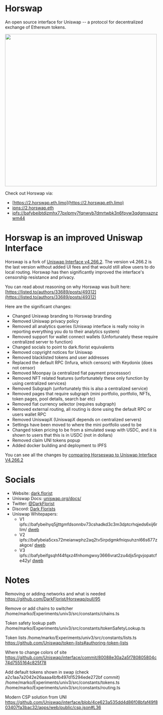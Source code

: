 # Horswap

An open source interface for Uniswap -- a protocol for decentralized exchange of Ethereum tokens.

<img src="screenshot.png" style="width: 500px" />

Check out Horswap via:
- [https://2.horswap.eth.limo](https://2.horswap.eth.limo)
- [ipns://2.horswap.eth](ipns://2.horswap.eth)
- [ipfs://bafybeibtdjzmhx77pxlpmy7fqnwyb7dmrtwbk3n6fpyw3qdgmxaznzwm44](ipfs://bafybeibtdjzmhx77pxlpmy7fqnwyb7dmrtwbk3n6fpyw3qdgmxaznzwm44)

# Horswap is an improved Uniswap Interface
Horswap is a fork of [Uniswap Interface v4.266.2](https://github.com/Uniswap/interface/releases/tag/v4.266.2). The version v4.266.2 is the last version without added UI fees and that would still allow users to do local routing. Horswap has then significantly improved the interface's censorship resistance and privacy.

You can read about reasoning on why Horswap was built here: [https://listed.to/authors/33689/posts/49312](https://listed.to/authors/33689/posts/49312)

Here are the significant changes:
- Changed Uniswap branding to Horswap branding
- Removed Uniswap privacy policy
- Removed all analytics queries (Uniswap interface is really noisy in reporting everything you do to their analytics system)
- Removed support for wallet connect wallets (Unfortunately these require centralized server to function)
- Changed socials to point to dark.florist equivalents
- Removed copyright notices for Uniswap
- Removed blacklisted tokens and user addresses
- Replaced the default RPC (Infura, which censors) with Keydonix (does not censor)
- Removed Moonpay (a centralized fiat payment processsor)
- Removed NFT related features (unfortunately these only function by using centralized services)
- Removed Subgraph (unfortunately this is also a centralized service)
- Removed pages that require subgraph (mini portfolio, portfolio, NFTs, token pages, pool details, search bar etc)
- Removed fiat currency selector (requires subgraph)
- Removed external routing, all routing is done using the default RPC or users wallet RPC
- Removed UniswapX (UniswapX depends on centralized servers)
- Settings have been moved to where the mini portfolio used to be
- Changed token pricing to be from a simulated swap with USDC, and it is shown to users that this is in USDC (not in dollars)
- Removed claim UNI tokens popup
- Added docker building and deployment to IPFS

You can see all the changes by [comparing Horseswap to Uniswap Interface V4.266.2](https://github.com/Uniswap/interface/compare/v4.266.2...DarkFlorist:Horswap:main)

# Socials
- Website: [dark.florist](https://www.dark.florist/)
- Uniswap Docs: [uniswap.org/docs/](https://docs.uniswap.org/)
- Twitter: [@DarkFlorist](https://twitter.com/DarkFlorist)
- Discord: [Dark Florists](https://discord.com/invite/aCSKcvf5VW)
- Uniswap Whitepapers:
  - V1 ipfs://bafybeihyq5jjttgmfdsonnbv73cshadkd3c3m3dptcrhqjeds6xij6rlim/ [dweb](https://bafybeihyq5jjttgmfdsonnbv73cshadkd3c3m3dptcrhqjeds6xij6rlim.ipfs.dweb.link/)
  - V2 ipfs://bafybeia5cxs72meianwphz2aq2tv5irpdgmkfniqsuhznl66s677zakgce/ [dweb](https://bafybeia5cxs72meianwphz2aq2tv5irpdgmkfniqsuhznl66s677zakgce.ipfs.dweb.link/)
  - V3 ipfs://bafybeifgsqhf44fqxz4fnhomgwxy3666vrat2zu4djs5rgvjopatcfe42y/ [dweb](https://bafybeifgsqhf44fqxz4fnhomgwxy3666vrat2zu4djs5rgvjopatcfe42y.ipfs.dweb.link/)


# Notes
Removing or adding networks and what is needed
https://github.com/DarkFlorist/Horswap/pull/95

Remove or add chains to switcher
/home/marko/Experiments/univ3/src/constants/chains.ts

Token safety lookup path
/home/marko/Experiments/univ3/src/constants/tokenSafetyLookup.ts

Token lists
/home/marko/Experiments/univ3/src/constants/lists.ts
https://github.com/Uniswap/token-lists#authoring-token-lists

Where to change colors of site
https://github.com/Uniswap/interface/commit/80088e30a2a5f780805804c74d7555164c825f78

Add default tokens shown in swap (check a2c1aa7a2042e26aaaa4bfb497d15294ede272bf commit)
/home/marko/Experiments/univ3/src/constants/tokens.ts
/home/marko/Experiments/univ3/src/constants/routing.ts

Modern CSP solution from UNI
https://github.com/Uniswap/interface/blob/4ce623a535dd4d86f08bfaf49f803407fa3bac32/apps/web/public/csp.json#L36